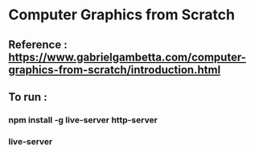 # Computer Graphics from Scratch 

## Reference : https://www.gabrielgambetta.com/computer-graphics-from-scratch/introduction.html

## To run :

### npm install -g live-server http-server

### live-server